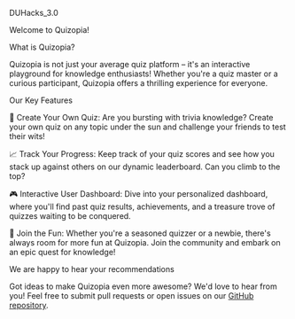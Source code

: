 DUHacks_3.0
 
Welcome to Quizopia!

What is Quizopia?

Quizopia is not just your average quiz platform – it's an interactive playground for knowledge enthusiasts! Whether you're a quiz master or a curious participant, Quizopia offers a thrilling experience for everyone.

Our Key Features

🧠 Create Your Own Quiz: Are you bursting with trivia knowledge? Create your own quiz on any topic under the sun and challenge your friends to test their wits!

📈 Track Your Progress: Keep track of your quiz scores and see how you stack up against others on our dynamic leaderboard. Can you climb to the top?

🎮 Interactive User Dashboard: Dive into your personalized dashboard, where you'll find past quiz results, achievements, and a treasure trove of quizzes waiting to be conquered.

🚀 Join the Fun: Whether you're a seasoned quizzer or a newbie, there's always room for more fun at Quizopia. Join the community and embark on an epic quest for knowledge!

We are happy to hear your recommendations

Got ideas to make Quizopia even more awesome? We'd love to hear from you! Feel free to submit pull requests or open issues on our [GitHub repository](https://github.com/Quizopia/Quizopia).
